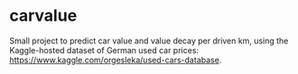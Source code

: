 # carvalue
Small project to predict car value and value decay per driven km, using the Kaggle-hosted dataset of German used car prices: https://www.kaggle.com/orgesleka/used-cars-database.
